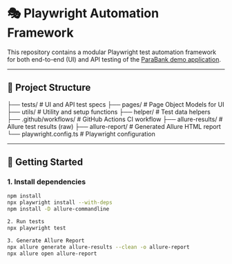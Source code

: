 # 🎭 Playwright Automation Framework

This repository contains a modular Playwright test automation framework for both end-to-end (UI) and API testing of the [ParaBank demo application](https://parabank.parasoft.com/).

---

## 🧩 Project Structure

├── tests/ # UI and API test specs
├── pages/ # Page Object Models for UI
├── utils/ # Utility and setup functions
├── helper/ # Test data helpers
├── .github/workflows/ # GitHub Actions CI workflow
├── allure-results/ # Allure test results (raw)
├── allure-report/ # Generated Allure HTML report
└── playwright.config.ts # Playwright configuration


---

## 🚀 Getting Started

### 1. Install dependencies

```bash
npm install
npx playwright install --with-deps
npm install -D allure-commandline

2. Run tests
npx playwright test

3. Generate Allure Report
npx allure generate allure-results --clean -o allure-report
npx allure open allure-report

